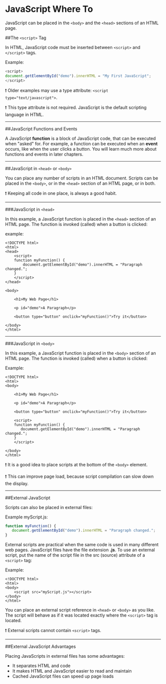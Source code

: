 JavaScript Where To
===================

JavaScript can be placed in the `<body>` and the `<head>` sections of an HTML page.

##The `<script>` Tag

In HTML, JavaScript code must be inserted between `<script>` and `</script>` tags.

Example:

```javascript
<script>
document.getElementById("demo").innerHTML = "My First JavaScript";
</script>
```

:exclamation: Older examples may use a type attribute: `<script type="text/javascript">`.

:exclamation: This type attribute is not required. JavaScript is the default scripting language in HTML.
____________________________________________________________________________________________________________________________

##JavaScript Functions and Events

A JavaScript **function** is a block of JavaScript code, that can be executed when "asked" for. For example, a function can be executed when an **event** occurs, like when the user clicks a button. You will learn much more about functions and events in later chapters.
____________________________________________________________________________________________________________________________

##JavaScript in `<head>` or `<body>`

You can place any number of scripts in an HTML document. Scripts can be placed in the `<body>`, or in the `<head>` section of an HTML page, or in both.

:exclamation: Keeping all code in one place, is always a good habit.
____________________________________________________________________________________________________________________________

###JavaScript in `<head>`

In this example, a JavaScript function is placed in the `<head>` section of an HTML page. The function is invoked (called) when a button is clicked:

example:

	<!DOCTYPE html>
	<html>
	<head>
		<script>
		function myFunction() {
		    document.getElementById("demo").innerHTML = "Paragraph changed.";
		}
		</script>
	</head>

	<body>

		<h1>My Web Page</h1>

		<p id="demo">A Paragraph</p>

		<button type="button" onclick="myFunction()">Try it</button>

	</body>
	</html>
____________________________________________________________________________________________________________________________

###JavaScript in `<body>`

In this example, a JavaScript function is placed in the `<body>` section of an HTML page. The function is invoked (called) when a button is clicked:

Example:

	<!DOCTYPE html>
	<html>
	<body> 

		<h1>My Web Page</h1>

		<p id="demo">A Paragraph</p>

		<button type="button" onclick="myFunction()">Try it</button>

		<script>
		function myFunction() {
		   document.getElementById("demo").innerHTML = "Paragraph changed.";
		}
		</script>

	</body>
	</html>

:exclamation: It is a good idea to place scripts at the bottom of the `<body>` element.

:exclamation: This can improve page load, because script compilation can slow down the display.
____________________________________________________________________________________________________________________________

##External JavaScript

Scripts can also be placed in external files:

Example myScript.js:

```javascript
function myFunction() {
   document.getElementById("demo").innerHTML = "Paragraph changed.";
}
```

External scripts are practical when the same code is used in many different web pages. JavaScript files have the file extension **.js**. To use an external script, put the name of the script file in the src (source) attribute of a `<script>` tag:

Example:

	<!DOCTYPE html>
	<html>
	<body>
		<script src="myScript.js"></script>
	</body>
	</html>

You can place an external script reference in `<head>` or `<body>` as you like. The script will behave as if it was located exactly where the `<script>` tag is located.

:exclamation: External scripts cannot contain `<script>` tags.
____________________________________________________________________________________________________________________________

##External JavaScript Advantages

Placing JavaScripts in external files has some advantages:

* It separates HTML and code
* It makes HTML and JavaScript easier to read and maintain
* Cached JavaScript files can speed up page loads
